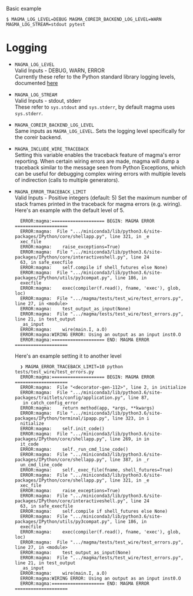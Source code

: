 Basic example
```
$ MAGMA_LOG_LEVEL=DEBUG MAGMA_COREIR_BACKEND_LOG_LEVEL=WARN MAGMA_LOG_STREAM=stdout pytest
```

# Logging
* `MAGMA_LOG_LEVEL`  
  Valid Inputs - DEBUG, WARN, ERROR  
  Currently these refer to the Python standard library logging levels,
  documented
  [here](https://docs.python.org/3/library/logging.html#logging-levels)

* `MAGMA_LOG_STREAM`  
  Valid Inputs - stdout, stderr  
  These refer to `sys.stdout` and `sys.stderr`, by default magma uses
  `sys.stderr`.

* `MAGMA_COREIR_BACKEND_LOG_LEVEL`  
  Same inputs as `MAGMA_LOG_LEVEL`. Sets the logging level specifically for the
  coreir backend.

* `MAGMA_INCLUDE_WIRE_TRACEBACK`  
  Setting this variable enables the traceback feature of magma's error
  reporting. When certain wiring errors are made, magma will dump a traceback
  similar to the message seen from Python Exceptions, which can be useful for
  debugging complex wiring errors with multiple levels of indirection (calls to
  multiple generators).
 

* `MAGMA_ERROR_TRACEBACK_LIMIT`  
  Valid Inputs - Positive integers (default: 5)
  Set the maximum number of stack frames printed in the traceback for magma
  errors (e.g. wiring). Here's an example with the default level of 5.
  ```
    ERROR:magma:==================== BEGIN: MAGMA ERROR ====================
    ERROR:magma:  File ".../miniconda3/lib/python3.6/site-packages/IPython/core/shellapp.py", line 321, in _e
    xec_file
    ERROR:magma:    raise_exceptions=True)
    ERROR:magma:  File ".../miniconda3/lib/python3.6/site-packages/IPython/core/interactiveshell.py", line 24
    63, in safe_execfile
    ERROR:magma:    self.compile if shell_futures else None)
    ERROR:magma:  File ".../miniconda3/lib/python3.6/site-packages/IPython/utils/py3compat.py", line 186, in
    execfile
    ERROR:magma:    exec(compiler(f.read(), fname, 'exec'), glob, loc)
    ERROR:magma:  File ".../magma/tests/test_wire/test_errors.py", line 27, in <module>
    ERROR:magma:    test_output_as_input(None)
    ERROR:magma:  File ".../magma/tests/test_wire/test_errors.py", line 21, in test_output
    _as_input
    ERROR:magma:    wire(main.I, a.O)
    ERROR:magma:WIRING ERROR: Using an output as an input inst0.O
    ERROR:magma:==================== END: MAGMA ERROR ====================
  ```

  Here's an example setting it to another level
  ```
    ❯ MAGMA_ERROR_TRACEBACK_LIMIT=10 python tests/test_wire/test_errors.py
    ERROR:magma:==================== BEGIN: MAGMA ERROR ====================
    ERROR:magma:  File "<decorator-gen-112>", line 2, in initialize
    ERROR:magma:  File ".../miniconda3/lib/python3.6/site-packages/traitlets/config/application.py", line 87,
     in catch_config_error
    ERROR:magma:    return method(app, *args, **kwargs)
    ERROR:magma:  File ".../miniconda3/lib/python3.6/site-packages/IPython/terminal/ipapp.py", line 323, in i
    nitialize
    ERROR:magma:    self.init_code()
    ERROR:magma:  File ".../miniconda3/lib/python3.6/site-packages/IPython/core/shellapp.py", line 269, in in
    it_code
    ERROR:magma:    self._run_cmd_line_code()
    ERROR:magma:  File ".../miniconda3/lib/python3.6/site-packages/IPython/core/shellapp.py", line 387, in _r
    un_cmd_line_code
    ERROR:magma:    self._exec_file(fname, shell_futures=True)
    ERROR:magma:  File ".../miniconda3/lib/python3.6/site-packages/IPython/core/shellapp.py", line 321, in _e
    xec_file
    ERROR:magma:    raise_exceptions=True)
    ERROR:magma:  File ".../miniconda3/lib/python3.6/site-packages/IPython/core/interactiveshell.py", line 24
    63, in safe_execfile
    ERROR:magma:    self.compile if shell_futures else None)
    ERROR:magma:  File ".../miniconda3/lib/python3.6/site-packages/IPython/utils/py3compat.py", line 186, in
    execfile
    ERROR:magma:    exec(compiler(f.read(), fname, 'exec'), glob, loc)
    ERROR:magma:  File ".../magma/tests/test_wire/test_errors.py", line 27, in <module>
    ERROR:magma:    test_output_as_input(None)
    ERROR:magma:  File ".../magma/tests/test_wire/test_errors.py", line 21, in test_output
    _as_input
    ERROR:magma:    wire(main.I, a.O)
    ERROR:magma:WIRING ERROR: Using an output as an input inst0.O
    ERROR:magma:==================== END: MAGMA ERROR ====================
  ```
